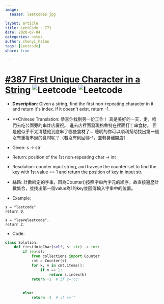 ```yaml
---
image:
  teaser: leetcodes.jpg

layout: article
title: LeetCode - 771
date: 2020-07-04
categories: notes
author: chunyi_hsiao
tags: [Leetcode]
share: true

---
```

# [#387 First Unique Character in a String](https://leetcode.com/problems/first-unique-character-in-a-string/) ![Leetcode](https://img.shields.io/badge/Easy-Leetcode-green.svg) ![Leetcode](https://img.shields.io/badge/WeekOne-MayChallange-red.svg)

- **Description**: Given a string, find the first non-repeating character in it and return it's index. If it doesn't exist, return -1.  

- **Chinese Translation: 恭喜你找到另一份工作！
    真是美好的一天，走，咱們去吃公園旁的串炸店慶祝。
    進去店裡面發現格魯特在裡面打工串食材。
    但是他似乎不太清楚他到底串了哪些食材了... 
    聰明的你可以順利幫助找出第一個沒有重複串過的食材呢？（若沒有則回傳-1，並轉身離開店）

- Given: s -> str
- Return: position of the 1st non-repeating char -> int
- Resolution: counter input string, and travese the counter-set to find the key with 1st value == 1 and return the position of key in input str.
- 絲路: 計數給定的字串，因為Counter()按照字串內字元的順序，故直接遍歷計數集合，並找出第一個value為1的key並回傳輸入字串中的位置。
- Example:
```
s = "leetcode"
return 0.

s = "leaveleetcode",
return 2.
```
- Code:
```python
class Solution:
    def firstUniqChar(self, s: str) -> int:
        if len(s):
            from collections import Counter
            cnt = Counter(s)
            for k, v in cnt.items():
                if v == 1:
                    return s.index(k)
            return -1  # if s='cc'
        
        
        else:
            return -1  # if s=''
```
